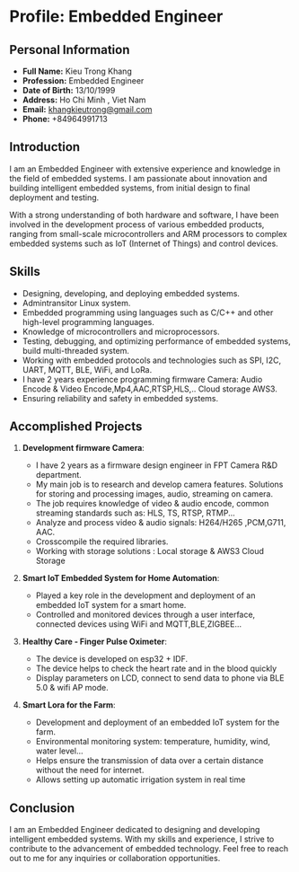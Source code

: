 # Profile: Embedded Engineer

## Personal Information

- **Full Name:** Kieu Trong Khang
- **Profession:** Embedded Engineer
- **Date of Birth:** 13/10/1999
- **Address:** Ho Chi Minh , Viet Nam
- **Email:** <khangkieutrong@gmail.com>
- **Phone:** +84964991713

## Introduction

I am an Embedded Engineer with extensive experience and knowledge in the field of embedded systems. I am passionate about innovation and building intelligent embedded systems, from initial design to final deployment and testing.

With a strong understanding of both hardware and software, I have been involved in the development process of various embedded products, ranging from small-scale microcontrollers and ARM processors to complex embedded systems such as IoT (Internet of Things) and control devices.

## Skills

- Designing, developing, and deploying embedded systems.
- Admintransitor Linux system.
- Embedded programming using languages such as C/C++ and other high-level programming languages.
- Knowledge of microcontrollers and microprocessors.
- Testing, debugging, and optimizing performance of embedded systems, build multi-threaded system.
- Working with embedded protocols and technologies such as SPI, I2C, UART, MQTT, BLE, WiFi, and LoRa.
- I have 2 years experience programming firmware Camera: Audio Encode & Video Encode,Mp4,AAC,RTSP,HLS,.. Cloud storage AWS3.
- Ensuring reliability and safety in embedded systems.

## Accomplished Projects

1. **Development firmware Camera**:

    - I have 2 years as a firmware design engineer in FPT Camera R&D department.
    - My main job is to research and develop camera features. Solutions for storing and processing images, audio, streaming on camera.
    - The job requires knowledge of video & audio encode, common streaming standards such as: HLS, TS, RTSP, RTMP...
    - Analyze and process video & audio signals: H264/H265 ,PCM,G711, AAC.
    - Crosscompile the required libraries.
    - Working with storage solutions : Local storage & AWS3 Cloud Storage

2. **Smart IoT Embedded System for Home Automation**: 
    - Played a key role in the development and deployment of an embedded IoT system for a smart home. 
    - Controlled and monitored devices through a user interface, connected devices using WiFi and MQTT,BLE,ZIGBEE...

3. **Healthy Care - Finger Pulse Oximeter**:
    - The device is developed on esp32 + IDF.
    - The device helps to check the heart rate and in the blood quickly
    - Display parameters on LCD, connect to send data to phone via BLE 5.0 & wifi AP mode.
    
4. **Smart Lora for the Farm**:
    - Development and deployment of an embedded IoT system for the farm.
    - Environmental monitoring system: temperature, humidity, wind, water level... 
    - Helps ensure the transmission of data over a certain distance without the need for internet.
    - Allows setting up automatic irrigation system in real time

## Conclusion

I am an Embedded Engineer dedicated to designing and developing intelligent embedded systems. With my skills and experience, I strive to contribute to the advancement of embedded technology. Feel free to reach out to me for any inquiries or collaboration opportunities.
